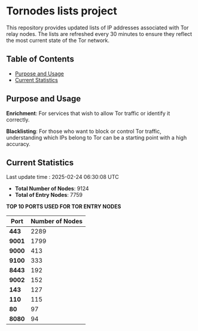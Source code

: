 # Tornodes lists project

This repository provides updated lists of IP addresses associated with Tor relay nodes. The lists are refreshed every 30 minutes to ensure they reflect the most current state of the Tor network.

## Table of Contents

- [Purpose and Usage](#purpose-and-usage)
- [Current Statistics](#current-statistics)


## Purpose and Usage

**Enrichment**: For services that wish to allow Tor traffic or identify it correctly.

**Blacklisting**: For those who want to block or control Tor traffic, understanding which IPs belong to Tor can be a starting point with a high accuracy.

## Current Statistics

Last update time : 2025-02-24 06:30:08 UTC

- **Total Number of Nodes**: 9124
- **Total of Entry Nodes**: 7759

**TOP 10 PORTS USED FOR TOR ENTRY NODES**

| **Port** | **Number of Nodes** |
|------|-----------------|
| **443**   | 2289  |
| **9001**   | 1799  |
| **9000**   | 413  |
| **9100**   | 333  |
| **8443**   | 192  |
| **9002**   | 152  |
| **143**   | 127  |
| **110**   | 115  |
| **80**   | 97  |
| **8080**   | 94  |

